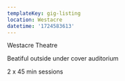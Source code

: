 ```yaml
---
templateKey: gig-listing
location: Westacre
datetime: '1724583613'
---
```

W﻿estacre Theatre

B﻿eatiful outside under cover auditorium

2﻿ x 45 min sessions